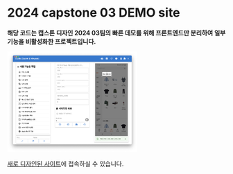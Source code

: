 # 2024 capstone 03 DEMO site

**해당 코드는 캡스톤 디자인 2024 03팀의 빠른 데모를 위해 프론트엔드만 분리하여 일부 기능을 비활성화한 프로젝트입니다.**

<img src="app_ui.png" width="300" height="auto"/>

[새로 디자인된 사이트](https://minwook-shin.github.io/capstone-2024-03-web)에 접속하실 수 있습니다.
